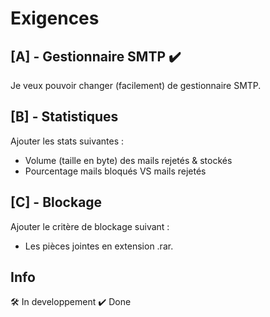 Exigences
====
[A] - Gestionnaire SMTP :heavy_check_mark:
----------
Je veux pouvoir changer (facilement) de gestionnaire SMTP.

[B] - Statistiques
----------
Ajouter les stats suivantes :
- Volume (taille en byte) des mails rejetés & stockés
- Pourcentage mails bloqués VS mails rejetés

[C] - Blockage
----------
Ajouter le critère de blockage suivant :

- Les pièces jointes en extension .rar.

Info
----------

🛠️ In developpement 
:heavy_check_mark: Done
